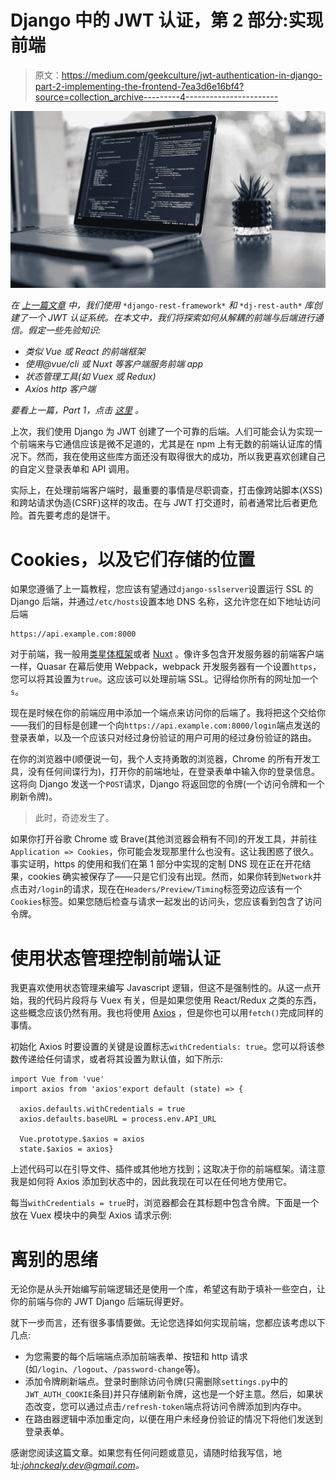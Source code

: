 # Django 中的 JWT 认证，第 2 部分:实现前端

> 原文：<https://medium.com/geekculture/jwt-authentication-in-django-part-2-implementing-the-frontend-7ea3d6e16bf4?source=collection_archive---------4----------------------->

![](img/e4420433217922de165a7fb91d92587a.png)

*在* [*上一篇文章*](https://johnckealy.medium.com/jwt-authentication-in-django-part-1-implementing-the-backend-b7c58ab9431b) *中，我们使用* `*django-rest-framework*` *和* `*dj-rest-auth*` *库创建了一个 JWT 认证系统。在本文中，我们将探索如何从解耦的前端与后端进行通信。假定一些先验知识:*

*   *类似 Vue 或 React 的前端框架*
*   *使用@vue/cli 或 Nuxt 等客户端服务前端 app*
*   *状态管理工具(如 Vuex 或 Redux)*
*   *Axios http 客户端*

*要看上一篇，Part 1，点击* [*这里*](https://johnckealy.medium.com/jwt-authentication-in-django-part-1-implementing-the-backend-b7c58ab9431b) *。*

上次，我们使用 Django 为 JWT 创建了一个可靠的后端。人们可能会认为实现一个前端来与它通信应该是微不足道的，尤其是在 npm 上有无数的前端认证库的情况下。然而，我在使用这些库方面还没有取得很大的成功，所以我更喜欢创建自己的自定义登录表单和 API 调用。

实际上，在处理前端客户端时，最重要的事情是尽职调查，打击像跨站脚本(XSS)和跨站请求伪造(CSRF)这样的攻击。在与 JWT 打交道时，前者通常比后者更危险。首先要考虑的是饼干。

# Cookies，以及它们存储的位置

如果您遵循了上一篇教程，您应该有望通过`django-sslserver`设置运行 SSL 的 Django 后端，并通过`/etc/hosts`设置本地 DNS 名称，这允许您在如下地址访问后端

```
https://api.example.com:8000
```

对于前端，我一般用[类星体框架](https://quasar.dev/)或者 [Nuxt](https://nuxtjs.org/) 。像许多包含开发服务器的前端客户端一样，Quasar 在幕后使用 Webpack，webpack 开发服务器有一个设置`https`，您可以将其设置为`true`。这应该可以处理前端 SSL。记得给你所有的网址加一个`s`。

现在是时候在你的前端应用中添加一个端点来访问你的后端了。我将把这个交给你——我们的目标是创建一个向`https://api.example.com:8000/login`端点发送的登录表单，以及一个应该只对经过身份验证的用户可用的经过身份验证的路由。

在你的浏览器中(顺便说一句，我个人支持勇敢的浏览器，Chrome 的所有开发工具，没有任何间谍行为)，打开你的前端地址，在登录表单中输入你的登录信息。这将向 Django 发送一个`POST`请求，Django 将返回您的令牌(一个访问令牌和一个刷新令牌)。

> 此时，奇迹发生了。

如果你打开谷歌 Chrome 或 Brave(其他浏览器会稍有不同)的开发工具，并前往`Application => Cookies`，你可能会发现那里什么也没有。这让我困惑了很久。事实证明，https 的使用和我们在第 1 部分中实现的定制 DNS 现在正在开花结果，cookies 确实被保存了——只是它们没有出现。然而，如果你转到`Network`并点击对`/login`的请求，现在在`Headers/Preview/Timing`标签旁边应该有一个`Cookies`标签。如果您随后检查与请求一起发出的访问头，您应该看到包含了访问令牌。

# 使用状态管理控制前端认证

我更喜欢使用状态管理来编写 Javascript 逻辑，但这不是强制性的。从这一点开始，我的代码片段将与 Vuex 有关，但是如果您使用 React/Redux 之类的东西，这些概念应该仍然有用。我也将使用 [Axios](https://github.com/axios/axios) ，但是你也可以用`fetch()`完成同样的事情。

初始化 Axios 时要设置的关键是设置标志`withCredentials: true`。您可以将该参数传递给任何请求，或者将其设置为默认值，如下所示:

```
import Vue from 'vue'
import axios from 'axios'export default (state) => {

  axios.defaults.withCredentials = true
  axios.defaults.baseURL = process.env.API_URL

  Vue.prototype.$axios = axios
  state.$axios = axios}
```

上述代码可以在引导文件、插件或其他地方找到；这取决于你的前端框架。请注意我是如何将 Axios 添加到状态中的，因此我现在可以在任何地方使用它。

每当`withCredentials = true`时，浏览器都会在其标题中包含令牌。下面是一个放在 Vuex 模块中的典型 Axios 请求示例:

# 离别的思绪

无论你是从头开始编写前端逻辑还是使用一个库，希望这有助于填补一些空白，让你的前端与你的 JWT Django 后端玩得更好。

就下一步而言，还有很多事情要做。无论您选择如何实现前端，您都应该考虑以下几点:

*   为您需要的每个后端端点添加前端表单、按钮和 http 请求(如`/login`、`/logout`、`/password-change`等)。
*   添加令牌刷新端点。登录时删除访问令牌(只需删除`settings.py`中的`JWT_AUTH_COOKIE`条目)并只存储刷新令牌，这也是一个好主意。然后，如果状态改变，您可以通过点击`/refresh-token`端点将访问令牌添加到内存中。
*   在路由器逻辑中添加重定向，以便在用户未经身份验证的情况下将他们发送到登录表单。

感谢您阅读这篇文章。如果您有任何问题或意见，请随时给我写信，地址:[*johnckealy*](https://johnkealy.com)*.dev@gmail.com。*